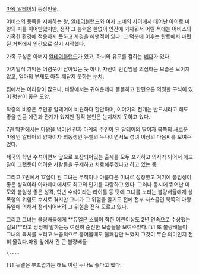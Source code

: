 [마왕 알테어](%EB%A7%88%EC%99%95%20%EC%95%8C%ED%85%8C%EC%96%B4.md)의 등장인물.

어비스의 동쪽을 지배하는 왕, [알테어블랜드](%EC%95%8C%ED%85%8C%EC%96%B4%20%EB%B8%94%EB%9E%9C%EB%93%9C.md)와 여자 노예의
사이에서 태어난 아이로 마왕의 피를 이어받았지만, 정작 그 능력은 한없이 인간에 가까워서 어릴 적에는 어비스의 가혹한 환경에 적응하지 못하고
사경을 헤맨적이 있다. 그 덕분에 이후는 란트에서 마련된 거처에서 인간으로 살기 시작했다.  

  

가족 구성은 아버지 [알테어블랜드](%EC%95%8C%ED%85%8C%EC%96%B4%20%EB%B8%94%EB%9E%9C%EB%93%9C.md)가 있고, 하녀와
유모를 겸하는 [베다](%EB%B2%A0%EB%8B%A4.md)가 있다.

아기일적 기억은 어렴풋이 남아있는 듯 하나, 자신이 인간임을 의심하는 모습은 보이지 않고, 엄마의 부재도 아직 깨닫지 못하는 눈치.  

집에서는 어리광이 많으나, 바깥에서는 귀여운데다 똘똘하고 한편으론 의젓한 구석이 있어 평판이 좋은 모양.  

작중의 비중은 주인공 알테어에 비견하다 할만하며, 이야기의 전개는 반드시라고 해도 좋을 만큼 에린과 관계가 있지만 정작 본인은 눈치채지
못하고 있다.  

7권 막판에서는 마왕을 넘어선 진짜 마계의 주인이 된 알테어의 딸이자 북쪽의 새로운 마왕인 알테어의 양자이자 의동생인 듀엘의 누나이면서도
성녀 이상의 마음씨를 보여주었다.  

제국의 학년 수석이면서 앞으로 보장되어있는 출세를 모두 포기하고 의사가 되어서 에드갈이 그랬듯이 어려운 사람들을 구제하고 치료해주겠다고 하고
있는 중.  

그리고 7권에서 17살이 된 그녀는 무척이나 아름다운 미녀로 성장했고 거기에 붙임성이 좋은 성격이라 아카데미에서도 최고의 인기를 자랑하고
있다. 그러나 동시에 뛰어난 미모와 붙임성 좋은 성격, 학년 수석이라는 타이틀 등 탓에 그녀를 노리는 불량배들에게 성폭행의 위험도 수시로
겪지만 그녀가 그 위험을 알기도 전에 전부 <del>시스콤</del>인 북쪽의 마왕 듀엘에 의해서 정리되어버려 그 위험을 전혀 모르고 있다.

그리고 그녀는 불량배들에게 **듀엘은 스퀘어 착한 어린이상도 2년 연속으로 수상했는걸요!**라고 당당히 말하는등 여전히 순진한 모습들을
보여주었다.`[1]` 또 불량배들이 그녀의 육체를 노리고 노골적으로 흝어볼때도 불쾌감만 느꼈지 그것이 무슨 의미인지 전혀
몰랐다.<del>마왕 앞에서 간 큰 불량배들</del>

`\----`

`[1]` 듀엘은 부끄럽기는 해도 이런 누나도 좋다고 했다.

